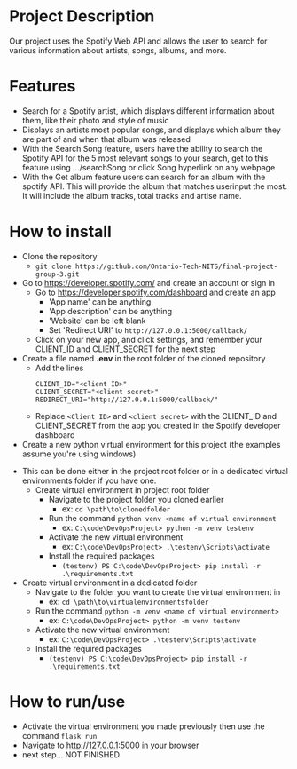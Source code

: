 # Project Description
Our project uses the Spotify Web API and allows the user to search for various information about artists, songs, albums, and more.

# Features
- Search for a Spotify artist, which displays different information about them, like their photo and style of music
- Displays an artists most popular songs, and displays which album they are part of and when that album was released
- With the Search Song feature, users have the ability to search the Spotify API for the 5 most relevant songs to your search, get to this feature using .../searchSong or click Song hyperlink on any webpage
- With the Get album feature users can search for an album with the spotify API. This will provide the album that matches userinput the most. It will include the album tracks, total tracks and artise name.


# How to install
* Clone the repository
  - ```git clone https://github.com/Ontario-Tech-NITS/final-project-group-3.git```
* Go to https://developer.spotify.com/ and create an account or sign in
  - Go to https://developer.spotify.com/dashboard and create an app
    - 'App name' can be anything
    - 'App description' can be anything
    - 'Website' can be left blank
    - Set 'Redirect URI' to ```http://127.0.0.1:5000/callback/```
  - Click on your new app, and click settings, and remember your CLIENT_ID and CLIENT_SECRET for the next step
* Create a file named **.env** in the root folder of the cloned repository
  - Add the lines
    ```
    CLIENT_ID="<client ID>"
    CLIENT_SECRET="<client secret>"
    REDIRECT_URI="http://127.0.0.1:5000/callback/"
    ```
  - Replace ```<Client ID>``` and ```<client secret>``` with the CLIENT_ID and CLIENT_SECRET from the app you created in the Spotify developer dashboard
* Create a new python virtual environment for this project (the examples assume you're using windows)
 - This can be done either in the project root folder or in a dedicated virtual environments folder if you have one.
   - Create virtual environment in project root folder
     - Navigate to the project folder you cloned earlier
       - ex: ```cd \path\to\clonedfolder```
     - Run the command ```python venv <name of virtual environment```
       - ex: ```C:\code\DevOpsProject> python -m venv testenv```
     - Activate the new virtual environment
       - ex: ```C:\code\DevOpsProject> .\testenv\Scripts\activate```
     - Install the required packages
       - ```(testenv) PS C:\code\DevOpsProject> pip install -r .\requirements.txt```
  - Create virtual environment in a dedicated folder
    - Navigate to the folder you want to create the virtual environment in
      - ex: ```cd \path\to\virtualenvironmentsfolder```
    - Run the command ```python -m venv <name of virtual environment>```
      - ex: ```C:\code\DevOpsProject> python -m venv testenv```
    - Activate the new virtual environment
      - ex: ```C:\code\DevOpsProject> .\testenv\Scripts\activate```
    - Install the required packages
      - ```(testenv) PS C:\code\DevOpsProject> pip install -r .\requirements.txt```

# How to run/use
* Activate the virtual environment you made previously then use the command ```flask run```
* Navigate to http://127.0.0.1:5000 in your browser
* next step... NOT FINISHED
